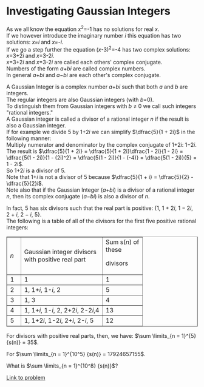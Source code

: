# Investigating Gaussian Integers

<p>As we all know the equation <var>x</var><sup>2</sup>=-1 has no solutions for real <var>x</var>.
<br />
If we however introduce the imaginary number <var>i</var> this equation has two solutions: <var>x=i</var> and <var>x=-i</var>.
<br />
If we go a step further the equation (<var>x</var>-3)<sup>2</sup>=-4 has two complex solutions: <var>x</var>=3+2<var>i</var> and <var>x</var>=3-2<var>i</var>.
<br /><var>x</var>=3+2<var>i</var> and <var>x</var>=3-2<var>i</var> are called each others' complex conjugate.
<br />
Numbers of the form <var>a</var>+<var>bi</var> are called complex numbers.
<br />
In general <var>a</var>+<var>bi</var> and <var>a</var>−<var>bi</var> are each other's complex conjugate.</p>
<p>A Gaussian Integer is a complex number <var>a</var>+<var>bi</var> such that both <var>a</var> and <var>b</var> are integers.
<br />
The regular integers are also Gaussian integers (with <var>b</var>=0).
<br />
To distinguish them from Gaussian integers with <var>b</var> ≠ 0 we call such integers "rational integers."
<br />
A Gaussian integer is called a divisor of a rational integer <var>n</var> if the result is also a Gaussian integer.
<br />
If for example we divide 5 by 1+2<var>i</var> we can simplify $\dfrac{5}{1 + 2i}$ in the following manner:
<br />
Multiply numerator and denominator by the complex conjugate of 1+2<var>i</var>: 1−2<var>i</var>.
<br />
The result is $\dfrac{5}{1 + 2i} = \dfrac{5}{1 + 2i}\dfrac{1 - 2i}{1 - 2i} = \dfrac{5(1 - 2i)}{1 - (2i)^2} = \dfrac{5(1 - 2i)}{1 - (-4)} = \dfrac{5(1 - 2i)}{5} = 1 - 2i$.
<br />
So 1+2<var>i</var> is a divisor of 5.
<br />
Note that 1+<var>i</var> is not a divisor of 5 because $\dfrac{5}{1 + i} = \dfrac{5}{2} - \dfrac{5}{2}i$.
<br />
Note also that if the Gaussian Integer (<var>a</var>+<var>bi</var>) is a divisor of a rational integer <var>n</var>, then its complex conjugate (<var>a</var>−<var>bi</var>) is also a divisor of <var>n</var>.</p>
<p>In fact, 5 has six divisors such that the real part is positive: {1, 1 + 2<var>i</var>, 1 − 2<var>i</var>, 2 + <var>i</var>, 2 − <var>i</var>, 5}.
<br />
The following is a table of all of the divisors for the first five positive rational integers:</p>
<table align="center" border="1"><tr><td width="20">
<var>n</var></td><td> Gaussian integer divisors<br />
with positive real part</td><td>Sum s(<var>n</var>) of <br />these

divisors</td></tr><tr><td>1</td><td>1</td><td>1</td>
</tr><tr><td>2</td><td>1, 1+<var>i</var>, 1-<var>i</var>, 2</td><td>5</td>
</tr><tr><td>3</td><td>1, 3</td><td>4</td>
</tr><tr><td>4</td><td>1, 1+<var>i</var>, 1-<var>i</var>, 2, 2+2<var>i</var>, 2-2<var>i</var>,4</td><td>13</td>
</tr><tr><td>5</td><td>1, 1+2<var>i</var>, 1-2<var>i</var>, 2+<var>i</var>, 2-<var>i</var>, 5</td><td>12</td>
</tr></table><p>For divisors with positive real parts, then, we have: $\sum \limits_{n = 1}^{5} {s(n)} = 35$.</p>
<p>For $\sum \limits_{n = 1}^{10^5} {s(n)} = 17924657155$.</p>
<p>What is $\sum \limits_{n = 1}^{10^8} {s(n)}$?</p>

[Link to problem](https://projecteuler.net/problem=153)
